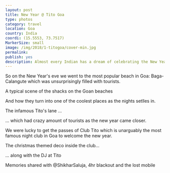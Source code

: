 ```yaml
---
layout: post
title: New Year @ Tito Goa 
type: photos
category: travel
location: Goa
country: India
coordi: (15.5553, 73.7517)
MarkerSize: small
image: /img/2018/1-titogoa/cover-min.jpg 
permalink: 
publish: yes
description: Almost every Indian has a dream of celebrating the New Year at the party capital of India- Goa. Since this was the last year of me as a student in Goa, it was about time to live that dream.
---
```

<!-- http://compressjpeg.com -->
<!-- http://compressimage.toolur.com/ 1024, 400-->
<p class="center"><img src="{{site.baseurl}}/img/2018/1-titogoa/cover.jpg" alt="">So on the New Year's eve we went to the most popular beach in Goa: Baga-Calangute which was unsurprisingly filled with tourists.</p>

<p class="center"><img src="{{site.baseurl}}/img/2018/1-titogoa/1.jpg" alt="">A typical scene of the shacks on the Goan beaches</p>

<p class="center"><img src="{{site.baseurl}}/img/2018/1-titogoa/2.jpg" alt="">And how they turn into one of the coolest places as the nights setlles in.</p>

<p class="center"><img src="{{site.baseurl}}/img/2018/1-titogoa/3.jpg" alt="">The infamous Tito's lane ...</p>

<p class="center"><img src="{{site.baseurl}}/img/2018/1-titogoa/4.jpg" alt="">... which had crazy amount of tourists as the new year came closer.</p>

<p class="center"><img src="{{site.baseurl}}/img/2018/1-titogoa/5.jpg" alt="">We were lucky to get the passes of Club Tito which is unarguably the most famous night club in Goa to welcome the new year.</p>

<p class="center"><img src="{{site.baseurl}}/img/2018/1-titogoa/6.jpg" alt="">The christmas themed deco inside the club...</p>

<p class="center"><img src="{{site.baseurl}}/img/2018/1-titogoa/7.jpg" alt="">... along with the DJ at Tito</p>

<p class="center"><img src="{{site.baseurl}}/img/2018/1-titogoa/8.jpg" alt="">Memories shared with @ShikharSaluja, 4hr blackout and the lost mobile</p>
